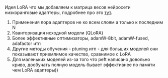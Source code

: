 Идея LoRA что мы добавляем к матрица весов нейросети низкоранговые адаптеры, подробнее про это [тут](https://habr.com/ru/articles/747534/).

1. Применения лора адаптеров не ко всем слоям а только к последним N
1. Кванторизация исходной модели (QLoRA)
1. Более эффективные оптимизаторы, adamW-8bit, adamW-fused, adafactor итп
1. Другие методы обучения - ptuning итп - для больших моделей они показывают приемлимое качество, сравнимое с LoRA
1. Для маленьких моделей из-за того что peft написано довольно криво, дообучать полную модель бывает эффективнее по памяти чем LoRA адаптеры))
